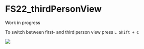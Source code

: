 # FS22_thirdPersonView

Work in progress

To switch between first- and third person view press `L Shift + C`

<img src="https://abload.de/img/fsscreen_2021_11_28_1ogk5d.png" align="center"/>
